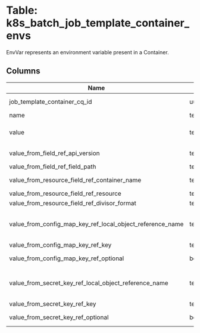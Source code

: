 
# Table: k8s_batch_job_template_container_envs
EnvVar represents an environment variable present in a Container.
## Columns
| Name        | Type           | Description  |
| ------------- | ------------- | -----  |
|job_template_container_cq_id|uuid|Unique CloudQuery ID of k8s_batch_job_template_containers table (FK)|
|name|text|Name of the environment variable|
|value|text|Variable references $(VAR_NAME) are expanded using the previously defined environment variables in the container and any service environment variables|
|value_from_field_ref_api_version|text|Version of the schema the FieldPath is written in terms of, defaults to "v1". +optional|
|value_from_field_ref_field_path|text|Path of the field to select in the specified API version.|
|value_from_resource_field_ref_container_name|text|Container name: required for volumes, optional for env vars +optional|
|value_from_resource_field_ref_resource|text|Required: resource to select|
|value_from_resource_field_ref_divisor_format|text||
|value_from_config_map_key_ref_local_object_reference_name|text|Name of the referent. More info: https://kubernetes.io/docs/concepts/overview/working-with-objects/names/#names TODO: Add other useful fields|
|value_from_config_map_key_ref_key|text|The key to select.|
|value_from_config_map_key_ref_optional|boolean|Specify whether the ConfigMap or its key must be defined +optional|
|value_from_secret_key_ref_local_object_reference_name|text|Name of the referent. More info: https://kubernetes.io/docs/concepts/overview/working-with-objects/names/#names TODO: Add other useful fields|
|value_from_secret_key_ref_key|text|The key of the secret to select from|
|value_from_secret_key_ref_optional|boolean|Specify whether the Secret or its key must be defined +optional|
